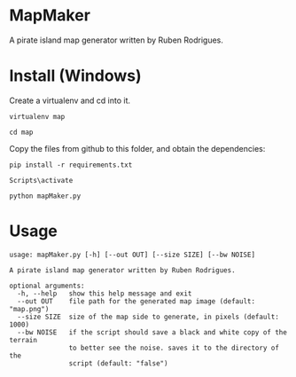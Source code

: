 # MapMaker
A pirate island map generator written by Ruben Rodrigues.


# Install (Windows)

Create a virtualenv and cd into it.
```
virtualenv map

cd map
```

Copy the files from github to this folder, and obtain the dependencies:

```
pip install -r requirements.txt

Scripts\activate

python mapMaker.py
```

# Usage

```
usage: mapMaker.py [-h] [--out OUT] [--size SIZE] [--bw NOISE]

A pirate island map generator written by Ruben Rodrigues.

optional arguments:
  -h, --help   show this help message and exit
  --out OUT    file path for the generated map image (default: "map.png")
  --size SIZE  size of the map side to generate, in pixels (default: 1000)
  --bw NOISE   if the script should save a black and white copy of the terrain
               to better see the noise. saves it to the directory of the
               script (default: "false")
```
